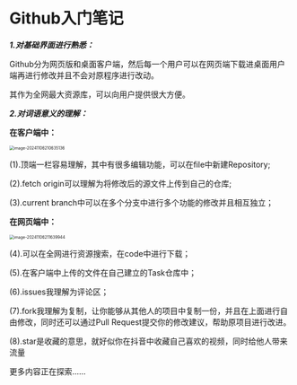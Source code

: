 # Github入门笔记

***1.对基础界面进行熟悉：***

Github分为网页版和桌面客户端，然后每一个用户可以在网页端下载进桌面用户端再进行修改并且不会对原程序进行改动。

其作为全网最大资源库，可以向用户提供很大方便。

***2.对词语意义的理解：***

**在客户端中：**

<img src="C:\Users\ALPHA17\AppData\Roaming\Typora\typora-user-images\image-20241106210635136.png" alt="image-20241106210635136" style="zoom: 50%;" />

(1).顶端一栏容易理解，其中有很多编辑功能，可以在file中新建Repository;

[^Repository]: 即仓库

(2).fetch origin可以理解为将修改后的源文件上传到自己的仓库;

(3).current branch中可以在多个分支中进行多个功能的修改并且相互独立；

**在网页端中：**

<img src="C:\Users\ALPHA17\AppData\Roaming\Typora\typora-user-images\image-20241106211639944.png" alt="image-20241106211639944" style="zoom:50%;" />

(4).可以在全网进行资源搜索，在code中进行下载；

(5).在客户端中上传的文件在自己建立的Task仓库中；

(6).issues我理解为评论区；

(7).fork我理解为复制，让你能够从其他人的项目中复制一份，并且在上面进行自由修改，同时还可以通过Pull Request提交你的修改建议，帮助原项目进行改进。

(8).star是收藏的意思，就好似你在抖音中收藏自己喜欢的视频，同时给他人带来流量

更多内容正在探索……



